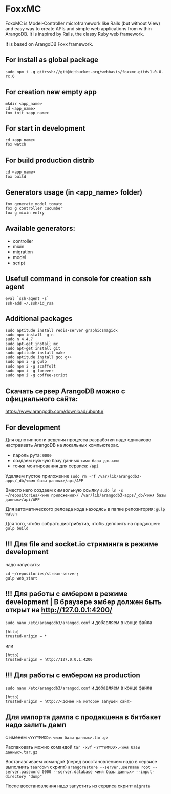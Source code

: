 FoxxMC
================================

FoxxMC is Model-Controller microframework like Rails (but without View)
and easy way to create APIs and simple web applications from
within ArangoDB. It is inspired by Rails, the classy Ruby web
framework.

It is based on ArangoDB Foxx framework.

## For install as global package
```
sudo npm i -g git+ssh://git@bitbucket.org/webbasis/foxxmc.git#v1.0.0-rc.6
```

## For creation new empty app
```
mkdir <app_name>
cd <app_name>
fox init <app_name>
```

## For start in development
```
cd <app_name>
fox watch
```

## For build production distrib
```
cd <app_name>
fox build
```

## Generators usage (in <app_name> folder)
```
fox generate model tomato
fox g controller cucumber
fox g mixin entry
```

## Available generators:
* controller
* mixin
* migration
* model
* script


## Usefull command in console for creation ssh agent
```
eval `ssh-agent -s`
ssh-add ~/.ssh/id_rsa

```

## Additional packages
```
sudo aptitude install redis-server graphicsmagick
sudo npm install -g n
sudo n 4.4.7
sudo apt-get install mc
sudo apt-get install git
sudo aptitude install make
sudo aptitude install gcc g++
sudo npm i -g gulp
sudo npm i -g scaffolt
sudo npm i -g forever
sudo npm i -g coffee-script
```


## Скачать сервер ArangoDB можно с официального сайта:

https://www.arangodb.com/download/ubuntu/

## For development

Для однотипности ведения процесса разработки надо одинаково настраивать ArangoDB
на локальных компьютерах.
* пароль рута: `0000`
* создаем нужную базу данных `<имя базы данных>`
* точка монтирования для сервиса: `/api`

Удаляем пустое приложение
`sudo rm -rf /var/lib/arangodb3-apps/_db/<имя базы данных>/api/APP`

Вместо него создаем символьную ссылку
`sudo ln -s ~/repositories/<имя приложения>/ /var/lib/arangodb3-apps/_db/<имя базы данных>/api/APP`

Для автоматического релоада кода находясь в папке репозитория:
`gulp watch`

Для того, чтобы собрать дистрибутив, чтобы деплоить на продакшен:
`gulp build`

## !!! Для file and socket.io стриминга в режиме development
надо запускать:
```
cd ~/repositories/stream-server;
gulp web_start

```

## !!! Для работы с ембером в режиме development | В браузере эмбер должен быть открыт на http://127.0.0.1:4200/
`sudo nano /etc/arangodb3/arangod.conf`
и добавляем в конце файла
```
[http]
trusted-origin = *
```
или
```
[http]
trusted-origin = http://127.0.0.1:4200
```

## !!! Для работы с ембером на production
`sudo nano /etc/arangodb3/arangod.conf`
и добавляем в конце файла
```
[http]
trusted-origin = http://<домен на котором запущен сайт>
```


## Для импорта дампа с продакшена в битбакет надо залить дамп

с именем `<YYYYMMDD>.<имя базы данных>.tar.gz`

Распаковать можно командой
`tar -xvf <YYYYMMDD>.<имя базы данных>.tar.gz`

Востанавливаем командой (перед восстановлением надо в сервисе выполнить `teardown` скрипт)
`arangorestore --server.username root --server.password 0000 --server.database <имя базы данных> --input-directory "dump"`

После восстановления надо запустить из сервиса скрипт `migrate`
